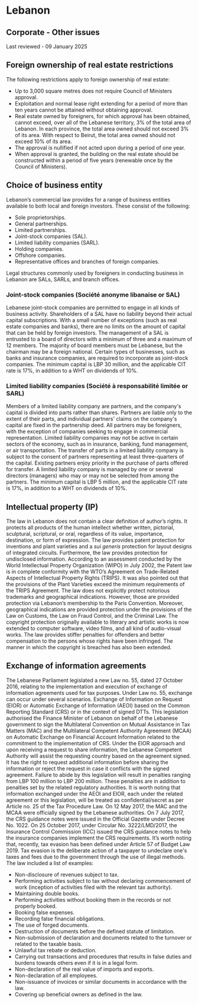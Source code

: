 # Lebanon
## Corporate - Other issues
Last reviewed - 09 January 2025
## Foreign ownership of real estate restrictions
The following restrictions apply to foreign ownership of real estate:
  * Up to 3,000 square metres does not require Council of Ministers approval.
  * Exploitation and normal lease right extending for a period of more than ten years cannot be attained without obtaining approval.
  * Real estate owned by foreigners, for which approval has been obtained, cannot exceed, over all of the Lebanese territory, 3% of the total area of Lebanon. In each province, the total area owned should not exceed 3% of its area. With respect to Beirut, the total area owned should not exceed 10% of its area.
  * The approval is nullified if not acted upon during a period of one year.
  * When approval is granted, the building on the real estate should be constructed within a period of five years (renewable once by the Council of Ministers).


## Choice of business entity
Lebanon’s commercial law provides for a range of business entities available to both local and foreign investors. These consist of the following:
  * Sole proprietorships.
  * General partnerships.
  * Limited partnerships.
  * Joint-stock companies (SAL).
  * Limited liability companies (SARL).
  * Holding companies.
  * Offshore companies.
  * Representative offices and branches of foreign companies.


Legal structures commonly used by foreigners in conducting business in Lebanon are SALs, SARLs, and branch offices.
### Joint-stock companies (Société anonyme libanaise or SAL)
Lebanese joint-stock companies are permitted to engage in all kinds of business activity. Shareholders of a SAL have no liability beyond their actual capital subscriptions.
With a small number of exceptions (such as real estate companies and banks), there are no limits on the amount of capital that can be held by foreign investors.
The management of a SAL is entrusted to a board of directors with a minimum of three and a maximum of 12 members. The majority of board members must be Lebanese, but the chairman may be a foreign national.
Certain types of businesses, such as banks and insurance companies, are required to incorporate as joint-stock companies.
The minimum capital is LBP 30 million, and the applicable CIT rate is 17%, in addition to a WHT on dividends of 10%.
### Limited liability companies (Société à responsabilité limitée or SARL)
Members of a limited liability company are partners, and the company's capital is divided into parts rather than shares. Partners are liable only to the extent of their parts, and individual partners' claims on the company's capital are fixed in the partnership deed.
All partners may be foreigners, with the exception of companies seeking to engage in commercial representation.
Limited liability companies may not be active in certain sectors of the economy, such as in insurance, banking, fund management, or air transportation.
The transfer of parts in a limited liability company is subject to the consent of partners representing at least three-quarters of the capital. Existing partners enjoy priority in the purchase of parts offered for transfer.
A limited liability company is managed by one or several directors (managers) who may or may not be selected from among the partners.
The minimum capital is LBP 5 million, and the applicable CIT rate is 17%, in addition to a WHT on dividends of 10%.
## Intellectual property (IP)
The law in Lebanon does not contain a clear definition of author’s rights. It protects all products of the human intellect whether written, pictorial, sculptural, scriptural, or oral, regardless of its value, importance, destination, or form of expression.
The law provides patent protection for inventions and plant varieties and a _sui generis_ protection for layout designs of integrated circuits. Furthermore, the law provides protection for undisclosed information. According to an assessment conducted by the World Intellectual Property Organization (WIPO) in July 2002, the Patent law is in complete conformity with the WTO’s Agreement on Trade-Related Aspects of Intellectual Property Rights (TRIPS). It was also pointed out that the provisions of the Plant Varieties exceed the minimum requirements of the TRIPS Agreement.
The law does not explicitly protect notorious trademarks and geographical indications. However, those are provided protection via Lebanon’s membership to the Paris Convention. Moreover, geographical indications are provided protection under the provisions of the Law on Customs, the Law on Fraud Control, and the Criminal Law.
The copyright protection originally available to literary and artistic works is now extended to computer software, video films, and all kind of audio-visual works. The law provides stiffer penalties for offenders and better compensation to the persons whose rights have been infringed. The manner in which the copyright is breached has also been extended.
## Exchange of information agreements
The Lebanese Parliament legislated a new Law no. 55, dated 27 October 2016, relating to the implementation and execution of exchange of information agreements used for tax purposes. Under Law no. 55, exchange can occur under several scenarios. Exchange of Information on Request (EIOR) or Automatic Exchange of Information (AEOI) based on the Common Reporting Standard (CRS) or in the context of signed DTTs. This legislation authorised the Finance Minister of Lebanon on behalf of the Lebanese government to sign the Multilateral Convention on Mutual Assistance in Tax Matters (MAC) and the Multilateral Competent Authority Agreement (MCAA) on Automatic Exchange on Financial Account Information related to the commitment to the implementation of CRS. Under the EIOR approach and upon receiving a request to share information, the Lebanese Competent Authority will assist the requesting country based on the agreement signed. It has the right to request additional information before sharing the information or reject the request in case it conflicts with the signed agreement. Failure to abide by this legislation will result in penalties ranging from LBP 100 million to LBP 200 million. These penalties are in addition to penalties set by the related regulatory authorities. It is worth noting that information exchanged under the AEOI and EIOR, each under the related agreement or this legislation, will be treated as confidential/secret as per Article no. 25 of the Tax Procedure Law.
On 12 May 2017, the MAC and the MCAA were officially signed by the Lebanese authorities. On 7 July 2017, the CRS guidance notes were issued in the Official Gazette under Decree No. 1022. On 25 October 2017, under Circular No. 3222/LMD/2017, the Insurance Control Commission (ICC) issued the CRS guidance notes to help the insurance companies implement the CRS requirements.
It’s worth noting that, recently, tax evasion has been defined under Article 57 of Budget Law 2019. Tax evasion is the deliberate action of a taxpayer to undeclare one's taxes and fees due to the government through the use of illegal methods. The law included a list of examples:
  * Non-disclosure of revenues subject to tax.
  * Performing activities subject to tax without declaring commencement of work (inception of activities filed with the relevant tax authority).
  * Maintaining double books.
  * Performing activities without booking them in the records or not properly booked.
  * Booking false expenses.
  * Recording false financial obligations.
  * The use of forged documents.
  * Destruction of documents before the defined statute of limitation.
  * Non-submission of declaration and documents related to the turnover or related to the taxable basis.
  * Unlawful tax rebate or deduction.
  * Carrying out transactions and procedures that results in false duties and burdens towards others even if it is in a legal form.
  * Non-declaration of the real value of imports and exports.
  * Non-declaration of all employees.
  * Non-issuance of invoices or similar documents in accordance with the law.
  * Covering up beneficial owners as defined in the law.


